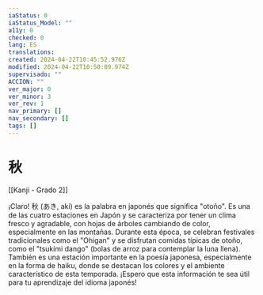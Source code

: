 ```yaml
---
iaStatus: 0
iaStatus_Model: ""
a11y: 0
checked: 0
lang: ES
translations: 
created: 2024-04-22T10:45:52.976Z
modified: 2024-04-22T10:50:09.974Z
supervisado: ""
ACCION: ""
ver_major: 0
ver_minor: 3
ver_rev: 1
nav_primary: []
nav_secondary: []
tags: []
---
```

# 秋

[[Kanji - Grado 2]]

¡Claro! 秋 (あき, aki) es la palabra en japonés que significa "otoño". Es una de las cuatro estaciones en Japón y se caracteriza por tener un clima fresco y agradable, con hojas de árboles cambiando de color, especialmente en las montañas. Durante esta época, se celebran festivales tradicionales como el "Ohigan" y se disfrutan comidas típicas de otoño, como el "tsukimi dango" (bolas de arroz para contemplar la luna llena). También es una estación importante en la poesía japonesa, especialmente en la forma de haiku, donde se destacan los colores y el ambiente característico de esta temporada. ¡Espero que esta información te sea útil para tu aprendizaje del idioma japonés!

